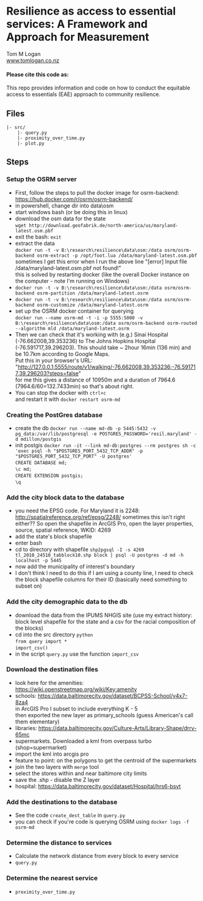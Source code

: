 # Resilience as access to essential services: A Framework and Approach for Measurement

Tom M Logan  
www.tomlogan.co.nz

#### Please cite this code as:  


This repo provides information and code on how to conduct the equitable access to essentials (EAE) approach to community resilience.


## Files

    |- src/
        |- query.py
        |- proximity_over_time.py
        |- plot.py

## Steps
### Setup the OSRM server  
* First, follow the steps to pull the docker image for osrm-backend: https://hub.docker.com/r/osrm/osrm-backend/  
* in powershell, change dir into data\osm  
* start windows bash (or be doing this in linux)  
* download the osm data for the state  
``wget http://download.geofabrik.de/north-america/us/maryland-latest.osm.pbf``  
* exit the bash: `exit`
* extract the data  
``docker run -t -v B:\research\resilience\data\osm:/data osrm/osrm-backend osrm-extract -p /opt/foot.lua /data/maryland-latest.osm.pbf``  
sometimes I get this error when I run the above line "[error] Input file /data/maryland-latest.osm.pbf not found!"  
this is solved by restarting docker (like the overall Docker instance on the computer - note I'm running on Windows)  
* ``docker run -t -v B:\research\resilience\data\osm:/data osrm/osrm-backend osrm-partition /data/maryland-latest.osrm``  
* ``docker run -t -v B:\research\resilience\data\osm:/data osrm/osrm-backend osrm-customize /data/maryland-latest.osrm``
* set up the OSRM docker container for querying  
``docker run --name osrm-md -t -i -p 5555:5000 -v B:\research\resilience\data\osm:/data osrm/osrm-backend osrm-routed --algorithm mld /data/maryland-latest.osrm``
* Then we can check that it's working with (e.g.) Sinai Hospital (-76.662008,39.353236) to The Johns Hopkins Hospital (-76.591717,39.296203). This should take ~ 2hour 16min (136 min) and be 10.7km according to Google Maps.  
Put this in your browser's URL: "http://127.0.0.1:5555/route/v1/walking/-76.662008,39.353236;-76.591717,39.296203?steps=false"  
for me this gives a distance of 10950m and a duration of 7964.6 (7964.6/60=132.7433min) so that's about right.  
* You can stop the docker with `ctrl+c`  
and restart it with ``docker restart osrm-md``

### Creating the PostGres database
* create the db
``docker run --name md-db -p 5445:5432 -v pg_data:/var/lib/postgresql -e POSTGRES_PASSWORD='resil.maryland' -d mdillon/postgis``
* init postgis
``docker run -it --link md-db:postgres --rm postgres sh -c 'exec psql -h "$POSTGRES_PORT_5432_TCP_ADDR" -p "$POSTGRES_PORT_5432_TCP_PORT" -U postgres'``  
`CREATE DATABASE md;`  
`\c md;`  
`CREATE EXTENSION postgis;`  
`\q`

### Add the city block data to the database
* you need the EPSG code. For Maryland it is 2248: http://spatialreference.org/ref/epsg/2248/
	sometimes this isn't right either?? So open the shapefile in ArcGIS Pro, open the layer properties, source, spatial reference, WKID: 4269
* add the state's block shapefile
* enter bash
* cd to directory with shapefile
`shp2pgsql -I -s 4269 tl_2010_24510_tabblock10.shp block | psql -U postgres -d md -h localhost -p 5445`
* now add the municipality of interest's boundary
* I don't think I need to do this if I am using a county line, I need to check the block shapefile columns for their ID (basically need something to subset on)

### Add the city demographic data to the db
* download the data from the IPUMS NHGIS site (use my extract history: block level shapefile for the state and a csv for the racial composition of the blocks)
* cd into the src directory
`python`  
`from query import *`  
`import_csv()`  
* in the script `query.py` use the function `import_csv`


### Download the destination files
* look here for the amenities: https://wiki.openstreetmap.org/wiki/Key:amenity
* schools: https://data.baltimorecity.gov/dataset/BCPSS-School/y4x7-8za4  
	in ArcGIS Pro I subset to include everything K - 5  
  then exported the new layer as primary_schools (guess American's call them elementary)
* libraries:  https://data.baltimorecity.gov/Culture-Arts/Library-Shape/drrv-65mc
* supermarkets. Downloaded a kml from overpass turbo (shop=supermarket)
 * import the kml into arcgis pro
 * feature to point: on the polygons to get the centroid of the supermarkets
 * join the two layers with `merge` tool
 * select the stores within and near baltimore city limits
 * save the .shp - disable the Z layer
* hospital: https://data.baltimorecity.gov/dataset/Hospital/hrs6-bsyt

### Add the destinations to the database
* See the code `create_dest_table` in `query.py`
* you can check if you're code is querying OSRM using
`docker logs -f osrm-md`

### Determine the distance to services
* Calculate the network distance from every block to every service
* `query.py`

### Determine the nearest service
* `proximity_over_time.py`
